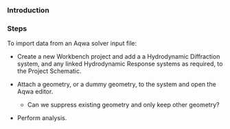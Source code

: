 ### Introduction

### Steps

To import data from an Aqwa solver input file:

- Create a new Workbench project and add a a Hydrodynamic Diffraction system, and any linked Hydrodynamic Response systems as required, to the Project Schematic.

- Attach a geometry, or a dummy geometry, to the system and open the Aqwa editor.
  - Can we suppress existing geometry and only keep other geometry?

- Perform analysis.
